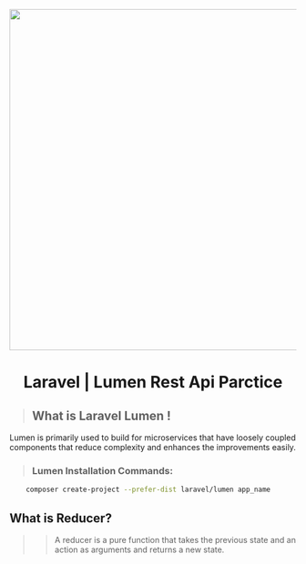 <p align="center"><a href="#" ><img src="https://i.ibb.co/KbzvJj4/1-MAnu-Uwghp-P3-X0zoy67-P4m-A.png" width="600"></a></p>  
 <h1 align="center">Laravel | Lumen Rest Api Parctice</h1> 

> ## What is Laravel Lumen !
Lumen is primarily used to build for microservices that have loosely coupled components that reduce complexity and enhances the improvements easily.

> ### Lumen Installation Commands:

```sh
    composer create-project --prefer-dist laravel/lumen app_name
```

<h2>What is Reducer?</h2>

>> A reducer is a pure function that takes the previous state and an action as arguments and returns a new state.
